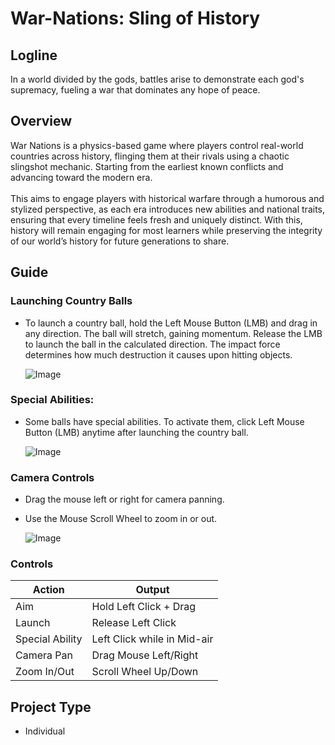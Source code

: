 # War-Nations: Sling of History

## Logline
  In a world divided by the gods, battles arise to demonstrate each god's supremacy, fueling a war that dominates any hope of peace.

## Overview
  War Nations is a physics-based game where players control real-world countries across history, flinging them at their rivals using a chaotic slingshot mechanic. Starting from the earliest known conflicts and advancing toward the modern era.
<br><br>
  This aims to engage players with historical warfare through a humorous and stylized perspective, as each era introduces new abilities and national traits, ensuring that every timeline feels fresh and uniquely distinct. With this, history will remain engaging for most learners while preserving the integrity of our world’s history for future generations to share.

## Guide
### Launching Country Balls
- To launch a country ball, hold the Left Mouse Button (LMB) and drag in any direction. The ball will stretch, gaining momentum. Release the LMB to launch the ball in the calculated direction. The impact force determines how much destruction it causes upon hitting objects.
  
  ![Image](https://github.com/Kyah-Ain/War-Nations/blob/main/Launch%20Tutorial.gif)

### Special Abilities:
- Some balls have special abilities. To activate them, click Left Mouse Button (LMB) anytime after launching the country ball.

  ![Image](https://github.com/user-attachments/assets/93715891-e4ea-44b9-86cd-f4e53578f030)

### Camera Controls
- Drag the mouse left or right for camera panning.
- Use the Mouse Scroll Wheel to zoom in or out.
    
  ![Image](https://github.com/user-attachments/assets/14cdb676-3104-4d1d-a5ce-676a098e8725)

### Controls 
  
  |     Action      |          Output             |
  | --------------- | --------------------------- |
  | Aim             | Hold Left Click + Drag      |
  | Launch          | Release Left Click          |
  | Special Ability | Left Click while in Mid-air |
  | Camera Pan      | Drag Mouse Left/Right       |
  | Zoom In/Out     | Scroll Wheel Up/Down        |

## Project Type
- Individual
